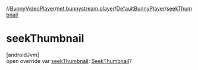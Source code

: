 //[BunnyVideoPlayer](../../../index.md)/[net.bunnystream.player](../index.md)/[DefaultBunnyPlayer](index.md)/[seekThumbnail](seek-thumbnail.md)

# seekThumbnail

[androidJvm]\
open override var [seekThumbnail](seek-thumbnail.md): [SeekThumbnail](../../net.bunnystream.player.model/-seek-thumbnail/index.md)?
